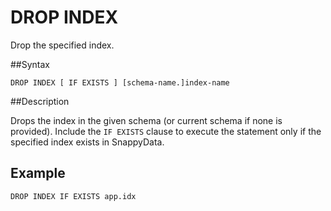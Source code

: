 # DROP INDEX

Drop the specified index.

##Syntax

``` pre
DROP INDEX [ IF EXISTS ] [schema-name.]index-name
```

<a id="reference_3D95C4FE18FC4A81BBA397AB8BEFE711__section_CC9494F3E8F44B6A96E07EB9D38B9A8A"></a>
##Description

Drops the index in the given schema (or current schema if none is provided). Include the `IF EXISTS` clause to execute the statement only if the specified index exists in SnappyData.

## Example


``` pre
DROP INDEX IF EXISTS app.idx
```

